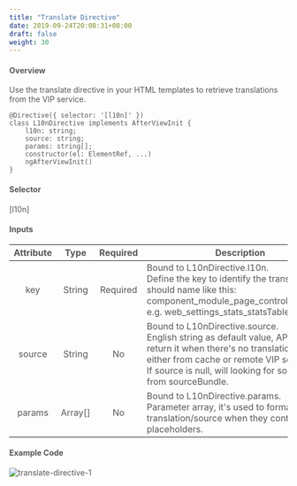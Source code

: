 ```yaml
---
title: "Translate Directive"
date: 2019-09-24T20:08:31+08:00
draft: false
weight: 30
---
```



#### **Overview**

Use the translate directive in your HTML templates to retrieve translations from the VIP service.

```
@Directive({ selector: '[l10n]' })
class L10nDirective implements AfterViewInit {
    l10n: string;
    source: string;
    params: string[];
    constructor(el: ElementRef, ...)
    ngAfterViewInit()
}

```

#### **Selector**

[l10n]

#### **Inputs**

| Attribute |  Type   | Required | Description                                                  |
| :-------: | :-----: | :------: | ------------------------------------------------------------ |
|    key    | String  | Required | Bound to L10nDirective.l10n.<br/>Define the key to identify the translation, it should name like this: component_module_page_control_shortmsg. e.g. web_settings_stats_statsTable_host; |
|  source   | String  |    No    | Bound to L10nDirective.source.<br/>English string as default value, API will return it when there's no translation found either from cache or remote VIP server.<br/>If source is null, will looking for source string from sourceBundle. |
|  params   | Array[] |    No    | Bound to L10nDirective.params.<br/>Parameter array, it's used to format the translation/source when they contain placeholders. |


#### **Example Code**

![translate-directive-1](https://github.com/zmengjiao/singleton/raw/website/content/en/images/translate-directive/translate-directive-1.png)


<style>
    html {
        font-family: Metropolis;
        color: #575757;
    }
    section strong {
        font-weight: 400;
    }
    article section.page pre {
        background-color: #fafafa;
        border:1px solid #ccc;
        padding-top: 2rem;
    }
    article section.page table th {
        font-weight:500;
        text-transform: inherit;
    }
    table thead tr th:first-child {
        width:13rem;
    }
    table thead tr th:nth-child(2) {
        width:10rem;
    }
    table thead tr th:nth-child(3) {
        width:10rem;
    }
</style>